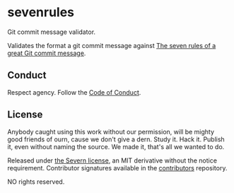 # sevenrules

Git commit message validator.

Validates the format a git commit message against [The seven rules of a great Git commit message](https://chris.beams.io/posts/git-commit/#seven-rules).

## Conduct

Respect agency. Follow the [Code of Conduct](CODE_OF_CONDUCT.md).

## License

Anybody caught using this work without our permission, will be mighty good friends of ourn, cause we don't give a dern. Study it. Hack it. Publish it, even without naming the source. We made it, that's all we wanted to do.

Released under [the Severn license](LICENSE), an MIT derivative without the notice requirement. Contributor signatures available in the [contributors](https://github.com/severndb/contributors) repository.

NO rights reserved.